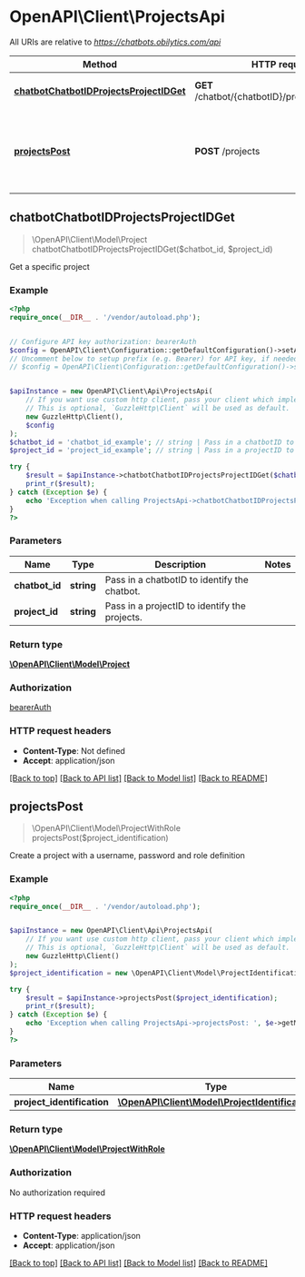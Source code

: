 # OpenAPI\Client\ProjectsApi

All URIs are relative to *https://chatbots.obilytics.com/api*

Method | HTTP request | Description
------------- | ------------- | -------------
[**chatbotChatbotIDProjectsProjectIDGet**](ProjectsApi.md#chatbotChatbotIDProjectsProjectIDGet) | **GET** /chatbot/{chatbotID}/projects/{projectID} | Get a specific project
[**projectsPost**](ProjectsApi.md#projectsPost) | **POST** /projects | Create a project with a username, password and role definition



## chatbotChatbotIDProjectsProjectIDGet

> \OpenAPI\Client\Model\Project chatbotChatbotIDProjectsProjectIDGet($chatbot_id, $project_id)

Get a specific project

### Example

```php
<?php
require_once(__DIR__ . '/vendor/autoload.php');


// Configure API key authorization: bearerAuth
$config = OpenAPI\Client\Configuration::getDefaultConfiguration()->setApiKey('Authorization', 'YOUR_API_KEY');
// Uncomment below to setup prefix (e.g. Bearer) for API key, if needed
// $config = OpenAPI\Client\Configuration::getDefaultConfiguration()->setApiKeyPrefix('Authorization', 'Bearer');


$apiInstance = new OpenAPI\Client\Api\ProjectsApi(
    // If you want use custom http client, pass your client which implements `GuzzleHttp\ClientInterface`.
    // This is optional, `GuzzleHttp\Client` will be used as default.
    new GuzzleHttp\Client(),
    $config
);
$chatbot_id = 'chatbot_id_example'; // string | Pass in a chatbotID to identify the chatbot.
$project_id = 'project_id_example'; // string | Pass in a projectID to identify the projects.

try {
    $result = $apiInstance->chatbotChatbotIDProjectsProjectIDGet($chatbot_id, $project_id);
    print_r($result);
} catch (Exception $e) {
    echo 'Exception when calling ProjectsApi->chatbotChatbotIDProjectsProjectIDGet: ', $e->getMessage(), PHP_EOL;
}
?>
```

### Parameters


Name | Type | Description  | Notes
------------- | ------------- | ------------- | -------------
 **chatbot_id** | **string**| Pass in a chatbotID to identify the chatbot. |
 **project_id** | **string**| Pass in a projectID to identify the projects. |

### Return type

[**\OpenAPI\Client\Model\Project**](../Model/Project.md)

### Authorization

[bearerAuth](../../README.md#bearerAuth)

### HTTP request headers

- **Content-Type**: Not defined
- **Accept**: application/json

[[Back to top]](#) [[Back to API list]](../../README.md#documentation-for-api-endpoints)
[[Back to Model list]](../../README.md#documentation-for-models)
[[Back to README]](../../README.md)


## projectsPost

> \OpenAPI\Client\Model\ProjectWithRole projectsPost($project_identification)

Create a project with a username, password and role definition

### Example

```php
<?php
require_once(__DIR__ . '/vendor/autoload.php');


$apiInstance = new OpenAPI\Client\Api\ProjectsApi(
    // If you want use custom http client, pass your client which implements `GuzzleHttp\ClientInterface`.
    // This is optional, `GuzzleHttp\Client` will be used as default.
    new GuzzleHttp\Client()
);
$project_identification = new \OpenAPI\Client\Model\ProjectIdentification(); // \OpenAPI\Client\Model\ProjectIdentification | 

try {
    $result = $apiInstance->projectsPost($project_identification);
    print_r($result);
} catch (Exception $e) {
    echo 'Exception when calling ProjectsApi->projectsPost: ', $e->getMessage(), PHP_EOL;
}
?>
```

### Parameters


Name | Type | Description  | Notes
------------- | ------------- | ------------- | -------------
 **project_identification** | [**\OpenAPI\Client\Model\ProjectIdentification**](../Model/ProjectIdentification.md)|  |

### Return type

[**\OpenAPI\Client\Model\ProjectWithRole**](../Model/ProjectWithRole.md)

### Authorization

No authorization required

### HTTP request headers

- **Content-Type**: application/json
- **Accept**: application/json

[[Back to top]](#) [[Back to API list]](../../README.md#documentation-for-api-endpoints)
[[Back to Model list]](../../README.md#documentation-for-models)
[[Back to README]](../../README.md)

